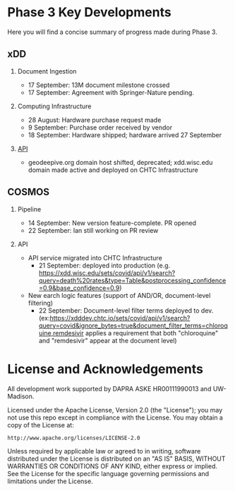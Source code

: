 # Phase 3 Key Developments
Here you will find a concise summary of progress made during Phase 3.

## xDD
1. Document Ingestion
    - 17 September: 13M document milestone crossed
    - 17 September: Agreement with Springer-Nature pending.

2. Computing Infrastructure
    - 28 August: Hardware purchase request made
    - 9 September: Purchase order received by vendor
    - 18 September: Hardware shipped; hardware arrived 27 September

3. [API](https://xdd.wisc.edu/api)
    - geodeepive.org domain host shifted, deprecated; xdd.wisc.edu domain made active and deployed on CHTC Infrastructure

## COSMOS
1. Pipeline
    - 14 September: New version feature-complete. PR opened
    - 22 September: Ian still working on PR review

2. API
    - API service migrated into CHTC Infrastructure
      - 21 September: deployed into production (e.g. https://xdd.wisc.edu/sets/covid/api/v1/search?query=death%20rates&type=Table&postprocessing_confidence=0.9&base_confidence=0.9)
    - New earch logic features (support of AND/OR, document-level filtering)
      - 22 September: Document-level filter terms deployed to dev. (ex:https://xdddev.chtc.io/sets/covid/api/v1/search?query=covid&ignore_bytes=true&document_filter_terms=chloroquine,remdesivir applies a requirement that both "chloroquine" and "remdesivir" appear at the document level)


# License and Acknowledgements
All development work supported by DAPRA ASKE HR00111990013 and UW-Madison.

Licensed under the Apache License, Version 2.0 (the "License");
you may not use this repo except in compliance with the License.
You may obtain a copy of the License at:

    http://www.apache.org/licenses/LICENSE-2.0

Unless required by applicable law or agreed to in writing, software
distributed under the License is distributed on an "AS IS" BASIS,
WITHOUT WARRANTIES OR CONDITIONS OF ANY KIND, either express or implied.
See the License for the specific language governing permissions and
limitations under the License.
